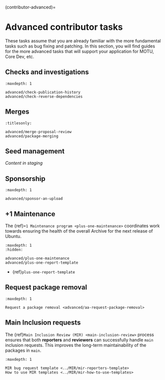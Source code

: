 (contributor-advanced)=
# Advanced contributor tasks

These tasks assume that you are already familiar with the more fundamental
tasks such as bug fixing and patching. In this section, you will find guides
for the more advanced tasks that will support your application for MOTU, Core
Dev, etc.


## Checks and investigations

```{toctree}
:maxdepth: 1

advanced/check-publication-history
advanced/check-reverse-dependencies
```


## Merges

```{toctree}
:titlesonly:

advanced/merge-proposal-review
advanced/package-merging
```


## Seed management

*Content in staging*


## Sponsorship

```{toctree}
:maxdepth: 1

advanced/sponsor-an-upload
```


## +1 Maintenance

The {ref}`+1 Maintenance program <plus-one-maintenance>` coordinates work
towards ensuring the health of the overall Archive for the next release of
Ubuntu.

```{toctree}
:maxdepth: 1
:hidden:

advanced/plus-one-maintenance
advanced/plus-one-report-template
```

* {ref}`plus-one-report-template`


## Request package removal

```{toctree}
:maxdepth: 1

Request a package removal <advanced/aa-request-package-removal>
```


## Main Inclusion requests

The {ref}`Main Inclusion Review (MIR) <main-inclusion-review>` process ensures
that both **reporters** and **reviewers** can successfully handle `main`
inclusion requests. This improves the long-term maintainability of the packages 
in `main`.

```{toctree}
:maxdepth: 1

MIR bug request template <../MIR/mir-reporters-template>
How to use MIR templates <../MIR/mir-how-to-use-templates>
```

